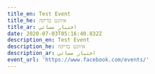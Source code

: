 ```yaml
---
title_en: Test Event
title_he: איוונט בדיקה
title_ar: اختبار مسائي
date: 2020-07-03T05:16:40.832Z
description_en: Test Event
description_he: איוונט בדיקה
description_ar: اختبار مسائي
event_url: 'https://www.facebook.com/events/'
---
```


